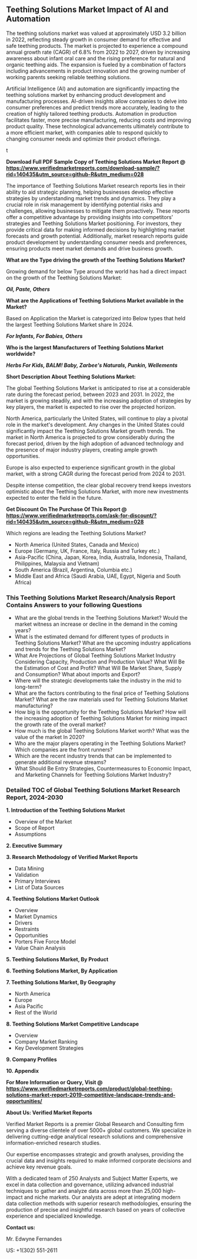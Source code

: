 <h2>Teething Solutions Market Impact of AI and Automation</h2><p>The teething solutions market was valued at approximately USD 3.2 billion in 2022, reflecting steady growth in consumer demand for effective and safe teething products. The market is projected to experience a compound annual growth rate (CAGR) of 6.8% from 2022 to 2027, driven by increasing awareness about infant oral care and the rising preference for natural and organic teething aids. The expansion is fueled by a combination of factors including advancements in product innovation and the growing number of working parents seeking reliable teething solutions.</p><p>Artificial Intelligence (AI) and automation are significantly impacting the teething solutions market by enhancing product development and manufacturing processes. AI-driven insights allow companies to delve into consumer preferences and predict trends more accurately, leading to the creation of highly tailored teething products. Automation in production facilitates faster, more precise manufacturing, reducing costs and improving product quality. These technological advancements ultimately contribute to a more efficient market, with companies able to respond quickly to changing consumer needs and optimize their product offerings.</p>t</p><p id="" class=""><strong>Download Full PDF Sample Copy of Teething Solutions Market Report @ <a href="https://www.verifiedmarketreports.com/download-sample/?rid=140435&utm_source=github-R&utm_medium=028" target="_blank">https://www.verifiedmarketreports.com/download-sample/?rid=140435&utm_source=github-R&utm_medium=028</a></strong></p><p>The importance of&nbsp;Teething Solutions Market research reports lies in their ability to aid strategic planning, helping businesses develop effective strategies by understanding market trends and dynamics. They play a crucial role in risk management by identifying potential risks and challenges, allowing businesses to mitigate them proactively. These reports offer a competitive advantage by providing insights into competitors' strategies and Teething Solutions Market positioning. For investors, they provide critical data for making informed decisions by highlighting market forecasts and growth potential. Additionally, market research reports guide product development by understanding consumer needs and preferences, ensuring products meet market demands and drive business growth.</p><p><strong>What are the&nbsp;Type driving the growth of the Teething Solutions Market?</strong></p><p id="" class="">Growing demand for below Type around the world has had a direct impact on the growth of the Teething Solutions Market:</p><em><strong>Oil, Paste, Others</strong></em></p><strong>What are the&nbsp;Applications&nbsp;of Teething Solutions Market available in the Market?</strong></p><p id="" class="">Based on Application the Market is categorized into Below types that held the largest Teething Solutions Market share In 2024.</p><em><strong>For Infants, For Babies, Others</strong></em></p><strong>Who is the largest Manufacturers of Teething Solutions Market worldwide?</strong></p><p><em><strong>Herbs For Kids, BALM! Baby, Zarbee's Naturals, Punkin, Wellements</strong></em></p><p id="" class=""><strong>Short Description About Teething Solutions Market:</strong></p><p>The global Teething Solutions Market is anticipated to rise at a considerable rate during the forecast period, between 2023 and 2031. In 2022, the market is growing steadily, and with the increasing adoption of strategies by key players, the market is expected to rise over the projected horizon.</p><p>North America, particularly the United States, will continue to play a pivotal role in the market's development. Any changes in the United States could significantly impact the Teething Solutions Market growth trends. The market in North America is projected to grow considerably during the forecast period, driven by the high adoption of advanced technology and the presence of major industry players, creating ample growth opportunities.</p><p>Europe is also expected to experience significant growth in the global market, with a strong CAGR during the forecast period from 2024 to 2031.</p><p>Despite intense competition, the clear global recovery trend keeps investors optimistic about the Teething Solutions Market, with more new investments expected to enter the field in the future.</p><p id="" class=""><strong>Get Discount On The Purchase Of This Report @ <a href="https://www.verifiedmarketreports.com/ask-for-discount/?rid=140435&utm_source=github-R&utm_medium=028" target="_blank">https://www.verifiedmarketreports.com/ask-for-discount/?rid=140435&utm_source=github-R&utm_medium=028</a></strong></p>Which regions are leading the Teething Solutions Market?</p><ul><li>North America (United States, Canada and Mexico)</li><li>Europe (Germany, UK, France, Italy, Russia and Turkey etc.)</li><li>Asia-Pacific (China, Japan, Korea, India, Australia, Indonesia, Thailand, Philippines, Malaysia and Vietnam)</li><li>South America (Brazil, Argentina, Columbia etc.)</li><li>Middle East and Africa (Saudi Arabia, UAE, Egypt, Nigeria and South Africa)</li></ul><h3 id="" class="">This Teething Solutions Market Research/Analysis Report Contains Answers to your following Questions</h3><ul><li>What are the global trends in the Teething Solutions Market? Would the market witness an increase or decline in the demand in the coming years?</li><li>What is the estimated demand for different types of products in Teething Solutions Market? What are the upcoming industry applications and trends for the Teething Solutions Market?</li><li>What Are Projections of Global Teething Solutions Market Industry Considering Capacity, Production and Production Value? What Will Be the Estimation of Cost and Profit? What Will Be Market Share, Supply and Consumption? What about imports and Export?</li><li>Where will the strategic developments take the industry in the mid to long-term?</li><li>What are the factors contributing to the final price of Teething Solutions Market? What are the raw materials used for Teething Solutions Market manufacturing?</li><li>How big is the opportunity for the Teething Solutions Market? How will the increasing adoption of Teething Solutions Market for mining impact the growth rate of the overall market?</li><li>How much is the global Teething Solutions Market worth? What was the value of the market In 2020?</li><li>Who are the major players operating in the Teething Solutions Market? Which companies are the front runners?</li><li>Which are the recent industry trends that can be implemented to generate additional revenue streams?</li><li>What Should Be Entry Strategies, Countermeasures to Economic Impact, and Marketing Channels for Teething Solutions Market Industry?</li></ul><h3 id="" class="">Detailed TOC of Global Teething Solutions Market Research Report, 2024-2030</h3><p id="" class=""><strong>1. Introduction of the Teething Solutions Market</strong></p><ul><li>Overview of the Market</li><li>Scope of Report</li><li>Assumptions</li></ul><p id="" class=""><strong>2. Executive Summary</strong></p><p id="" class=""><strong>3. Research Methodology of Verified Market Reports</strong></p><ul><li>Data Mining</li><li>Validation</li><li>Primary Interviews</li><li>List of Data Sources</li></ul><p id="" class=""><strong>4. Teething Solutions Market Outlook</strong></p><ul><li>Overview</li><li>Market Dynamics</li><li>Drivers</li><li>Restraints</li><li>Opportunities</li><li>Porters Five Force Model</li><li>Value Chain Analysis</li></ul><p id="" class=""><strong>5. Teething Solutions Market, By Product</strong></p><p id="" class=""><strong>6. Teething Solutions Market, By Application</strong></p><p id="" class=""><strong>7. Teething Solutions Market, By Geography</strong></p><ul><li>North America</li><li>Europe</li><li>Asia Pacific</li><li>Rest of the World</li></ul><p id="" class=""><strong>8. Teething Solutions Market Competitive Landscape</strong></p><ul><li>Overview</li><li>Company Market Ranking</li><li>Key Development Strategies</li></ul><p id="" class=""><strong>9. Company Profiles</strong></p><p id="" class=""><strong>10. Appendix</strong></p><p id="" class=""><strong>For More Information or Query, Visit @ <a href="https://www.verifiedmarketreports.com/product/global-teething-solutions-market-report-2019-competitive-landscape-trends-and-opportunities/" target="_blank">https://www.verifiedmarketreports.com/product/global-teething-solutions-market-report-2019-competitive-landscape-trends-and-opportunities/</a></strong></p><p id="" class=""><strong>About Us: Verified Market Reports</strong></p><p id="" class="">Verified Market Reports is a premier Global Research and Consulting firm serving a diverse clientele of over 5000+ global customers. We specialize in delivering cutting-edge analytical research solutions and comprehensive information-enriched research studies.</p><p id="" class="">Our expertise encompasses strategic and growth analyses, providing the crucial data and insights required to make informed corporate decisions and achieve key revenue goals.</p><p id="" class="">With a dedicated team of 250 Analysts and Subject Matter Experts, we excel in data collection and governance, utilizing advanced industrial techniques to gather and analyze data across more than 25,000 high-impact and niche markets. Our analysts are adept at integrating modern data collection methods with superior research methodologies, ensuring the production of precise and insightful research based on years of collective experience and specialized knowledge.</p><p id="" class=""><strong>Contact us:</strong></p><p id="" class="">Mr. Edwyne Fernandes</p><p id="" class="">US: +1(302) 551-2611</p>
